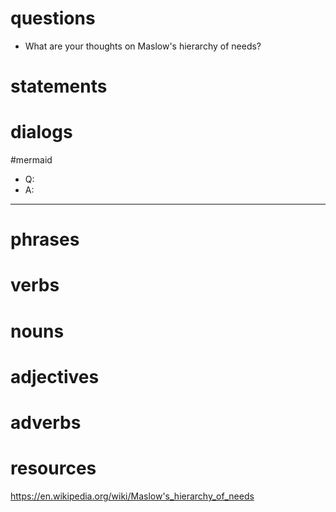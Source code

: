# questions
- What are your thoughts on Maslow's hierarchy of needs?
# statements

# dialogs
#mermaid 

- Q:
- A:

---

# phrases

# verbs

# nouns

# adjectives

# adverbs

# resources
https://en.wikipedia.org/wiki/Maslow's_hierarchy_of_needs